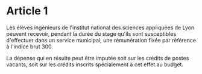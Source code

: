 # Article 1

Les élèves ingénieurs de l'institut national des sciences appliquées de Lyon peuvent recevoir, pendant la durée du stage qu'ils sont susceptibles d'effectuer dans un service municipal, une rémunération fixée par référence à l'indice brut 300.

La dépense qui en résulte peut être imputée soit sur les crédits de postes vacants, soit sur les crédits inscrits spécialement à cet effet au budget.
